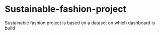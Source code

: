 # Sustainable-fashion-project
Sustainable fashion project is based on a dataset on which dashboard is build 
